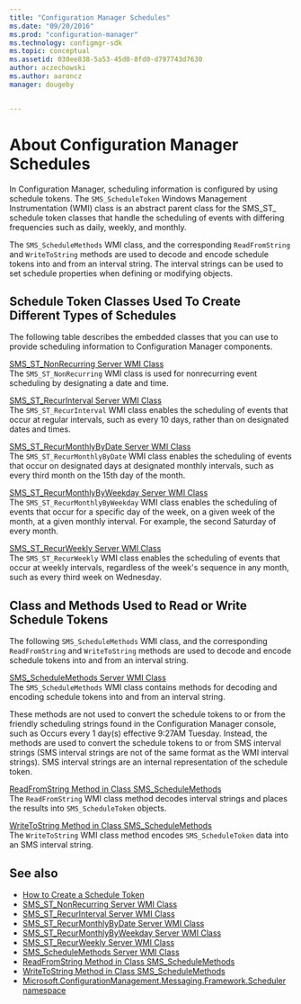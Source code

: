 ```yaml
---
title: "Configuration Manager Schedules"
ms.date: "09/20/2016"
ms.prod: "configuration-manager"
ms.technology: configmgr-sdk
ms.topic: conceptual
ms.assetid: 030ee838-5a53-45d0-8fd0-d797743d7630
author: aczechowski
ms.author: aaroncz
manager: dougeby


---
```

# About Configuration Manager Schedules
In Configuration Manager, scheduling information is configured by using schedule tokens. The `SMS_ScheduleToken` Windows Management Instrumentation (WMI) class is an abstract parent class for the SMS_ST_ schedule token classes that handle the scheduling of events with differing frequencies such as daily, weekly, and monthly.  

 The `SMS_ScheduleMethods` WMI class, and the corresponding `ReadFromString` and `WriteToString` methods are used to decode and encode schedule tokens into and from an interval string. The interval strings can be used to set schedule properties when defining or modifying objects.  

## Schedule Token Classes Used To Create Different Types of Schedules  
 The following table describes the embedded classes that you can use to provide scheduling information to Configuration Manager components.  

 [SMS_ST_NonRecurring Server WMI Class](../../../develop/reference/core/servers/configure/sms_st_nonrecurring-server-wmi-class.md)  
 The `SMS_ST_NonRecurring` WMI class is used for nonrecurring event scheduling by designating a date and time.  

 [SMS_ST_RecurInterval Server WMI Class](../../../develop/reference/core/servers/configure/sms_st_recurinterval-server-wmi-class.md)  
 The `SMS_ST_RecurInterval` WMI class enables the scheduling of events that occur at regular intervals, such as every 10 days, rather than on designated dates and times.  

 [SMS_ST_RecurMonthlyByDate Server WMI Class](../../../develop/reference/core/servers/configure/sms_st_recurmonthlybydate-server-wmi-class.md)  
 The `SMS_ST_RecurMonthlyByDate` WMI class enables the scheduling of events that occur on designated days at designated monthly intervals, such as every third month on the 15th day of the month.  

 [SMS_ST_RecurMonthlyByWeekday Server WMI Class](../../../develop/reference/core/servers/configure/sms_st_recurmonthlybyweekday-server-wmi-class.md)  
 The `SMS_ST_RecurMonthlyByWeekday` WMI class enables the scheduling of events that occur for a specific day of the week, on a given week of the month, at a given monthly interval. For example, the second Saturday of every month.  

 [SMS_ST_RecurWeekly Server WMI Class](../../../develop/reference/core/servers/configure/sms_st_recurweekly-server-wmi-class.md)  
 The `SMS_ST_RecurWeekly` WMI class enables the scheduling of events that occur at weekly intervals, regardless of the week's sequence in any month, such as every third week on Wednesday.  

## Class and Methods Used to Read or Write Schedule Tokens  
 The following `SMS_ScheduleMethods` WMI class, and the corresponding `ReadFromString` and `WriteToString` methods are used to decode and encode schedule tokens into and from an interval string.  

 [SMS_ScheduleMethods Server WMI Class](../../../develop/reference/core/servers/configure/sms_schedulemethods-server-wmi-class.md)  
 The `SMS_ScheduleMethods` WMI class contains methods for decoding and encoding schedule tokens into and from an interval string.  

 These methods are not used to convert the schedule tokens to or from the friendly scheduling strings found in the Configuration Manager console, such as Occurs every 1 day(s) effective 9:27AM Tuesday. Instead, the methods are used to convert the schedule tokens to or from SMS interval strings (SMS interval strings are not of the same format as the WMI interval strings). SMS interval strings are an internal representation of the schedule token.  

 [ReadFromString Method in Class SMS_ScheduleMethods](../../../develop/reference/core/servers/configure/readfromstring-method-in-class-sms_schedulemethods.md)  
 The `ReadFromString` WMI class method decodes interval strings and places the results into `SMS_ScheduleToken` objects.  

 [WriteToString Method in Class SMS_ScheduleMethods](../../../develop/reference/core/servers/configure/writetostring-method-in-class-sms_schedulemethods.md)  
 The `WriteToString` WMI class method encodes `SMS_ScheduleToken` data into an SMS interval string.  

## See also

- [How to Create a Schedule Token](../../../develop/core/understand/how-to-create-a-schedule-token.md)
- [SMS_ST_NonRecurring Server WMI Class](../../../develop/reference/core/servers/configure/sms_st_nonrecurring-server-wmi-class.md)
- [SMS_ST_RecurInterval Server WMI Class](../../../develop/reference/core/servers/configure/sms_st_recurinterval-server-wmi-class.md)
- [SMS_ST_RecurMonthlyByDate Server WMI Class](../../../develop/reference/core/servers/configure/sms_st_recurmonthlybydate-server-wmi-class.md)
- [SMS_ST_RecurMonthlyByWeekday Server WMI Class](../../../develop/reference/core/servers/configure/sms_st_recurmonthlybyweekday-server-wmi-class.md)
- [SMS_ST_RecurWeekly Server WMI Class](../../../develop/reference/core/servers/configure/sms_st_recurweekly-server-wmi-class.md)
- [SMS_ScheduleMethods Server WMI Class](../../../develop/reference/core/servers/configure/sms_schedulemethods-server-wmi-class.md)
- [ReadFromString Method in Class SMS_ScheduleMethods](../../../develop/reference/core/servers/configure/readfromstring-method-in-class-sms_schedulemethods.md)
- [WriteToString Method in Class SMS_ScheduleMethods](../../../develop/reference/core/servers/configure/writetostring-method-in-class-sms_schedulemethods.md)
- [Microsoft.ConfigurationManagement.Messaging.Framework.Scheduler namespace](/previous-versions/system-center/developer/mt746124\(v=cmsdk.12\))